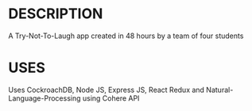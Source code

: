 # DESCRIPTION

A Try-Not-To-Laugh app created in 48 hours by a team of four students

# USES

Uses CockroachDB, Node JS, Express JS, React Redux and Natural-Language-Processing using Cohere API
